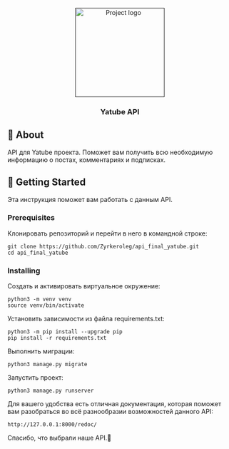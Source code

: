 <p align="center">
  <a href="" rel="noopener">
 <img width=200px height=200px src="https://i.imgur.com/6wj0hh6.jpg" alt="Project logo"></a>
</p>

<h3 align="center">Yatube API</h3>

## 🧐 About <a name = "about"></a>

API для Yatube проекта. Поможет вам получить всю необходимую информацию о постах, комментариях и подписках.

## 🏁 Getting Started <a name = "getting_started"></a>

Эта инструкция поможет вам работать с данным API.

### Prerequisites

Клонировать репозиторий и перейти в него в командной строке:

```
git clone https://github.com/Zyrkeroleg/api_final_yatube.git
cd api_final_yatube
```

### Installing

Cоздать и активировать виртуальное окружение:
```
python3 -m venv venv
source venv/bin/activate
```
Установить зависимости из файла requirements.txt:
```
python3 -m pip install --upgrade pip
pip install -r requirements.txt
```
Выполнить миграции:
```
python3 manage.py migrate
```
Запустить проект:
```
python3 manage.py runserver
```
Для вашего удобства есть отличная документация, которая поможет вам разобраться во всё разнообразии возможностей данного API:
```
http://127.0.0.1:8000/redoc/
```

Спасибо, что выбрали наше API.🎉
